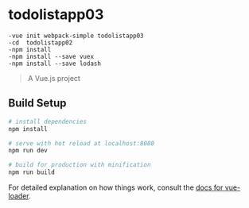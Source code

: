 # todolistapp03
```
-vue init webpack-simple todolistapp03  
-cd  todolistapp02  
-npm install  
-npm install --save vuex  
-npm install --save lodash

```
> A Vue.js project

## Build Setup

``` bash
# install dependencies
npm install

# serve with hot reload at localhost:8080
npm run dev

# build for production with minification
npm run build
```

For detailed explanation on how things work, consult the [docs for vue-loader](http://vuejs.github.io/vue-loader).

